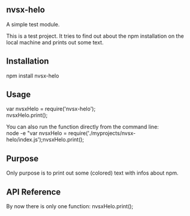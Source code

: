 ## nvsx-helo

A simple test module. 

This is a test project. It tries to find out about the npm installation on the local machine and prints out some text.

## Installation

npm install nvsx-helo

## Usage 

var nvsxHelo = require('nvsx-helo');  
nvsxHelo.print();

You can also run the function directly from the command line:   
node -e "var nvsxHelo = require('./myprojects/nvsx-helo/index.js');nvsxHelo.print();

## Purpose

Only purpose is to print out some (colored) text with infos about npm.

## API Reference

By now there is only one function: nvsxHelo.print();

